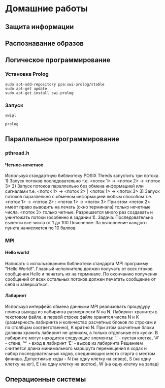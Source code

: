 # Домашние работы

## Защита информации

## Распознавание образов

## Логическое программирование

### Установка Prolog

```
sudo apt-add-repository ppa:swi-prolog/stable
sudo apt-get update
sudo apt-get install swi-prolog
```

### Запуск

`swipl`

`prolog`

## Параллельное программирование

### pthread.h

#### Четное-нечетное

Используя стандартную библиотеку POSIX Threds запустить три потока. 1) Запуск потоков последовательно т.е. <поток 1> -> <поток 2> -> <поток 3> 2) Запуск потоков параллельно без обмена информацией или сигналами т.е. <поток 1> -> <поток 2> | <поток 1> -> <поток 3> 3) Запуск потоков параллельно с обменом информацией любым способом т.е. <поток 1> -> <поток 2> : <поток 1> -> <поток 3> При этом <поток 2> имеет право выводить на печать (окно терминала) только нечетные числа. <поток 3> только четные. Разрешается много раз создавать и уничтожать потоки (особенно в задании 1). Задача: Последовательно вывести все числа от 1 до 100 Пояснение: За выполнение каждого пункта начисляется по 10 баллов


### MPI

#### Hello world

Написать с использованием библиотеки стандарта MPI программу "Hello World!". Главный исполнитель должен получать от всех птоков сообщения Hello и печатать их на терминале. По окончанию получения сообщений от всех остальных потоков должен печатать сообщение от себя и завершаться. 

#### Лабиринт

Используя интерфейс обмена данными MPI реализовать процедуру поиска выхода из лабиринта размерности N на N. Лабиринт хранится в текстовом файле. в первой строке файле хранятся числа N и K (размерность лабиринта и количество расчетных блоков по строкам и по столбцам соответственно), K кратно N. При этом расчетные блоки должны хранить лабиринт не целиком, а только отдельные его куски. В лабиринте могут находится следующие элементы: '.' - пустая клетка, '#' - стена, '*' - вход в лабиринт 'E' - выход из лабиринта Решением считается длина минимального маршрута перемещения в ходах и набор последовательных ходов, соединяющих место старта с местом финиша. Допустимые ходы - N (на одну клетку на север), S (на одну клетку на юг), E (на одну клетку на восток), W (на одну клетку на запад) 

## Операционные системы